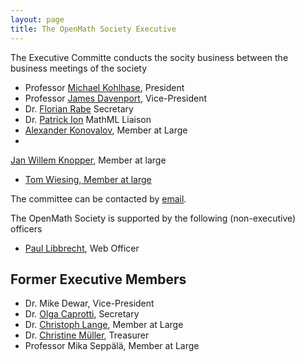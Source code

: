 ```yaml
---
layout: page
title: The OpenMath Society Executive
---
```

The Executive Committe conducts the socity business between the business meetings of the
society

* Professor [Michael Kohlhase](http://kwarc.info/kohlhase), President
* Professor [James Davenport](http://www.bath.ac.uk/~masjhd/), Vice-President
* Dr. [Florian Rabe](http://kwarc.info/frabe) Secretary
* Dr. [Patrick Ion](http://www-personal.umich.edu/~pion/) MathML Liaison
* [Alexander Konovalov](http://blogs.cs.st-andrews.ac.uk/alexk/), Member at Large
*
[Jan Willem Knopper](https://www.tue.nl/universiteit/faculteiten/wiskunde-informatica/de-faculteit/medewerkers/detail/ep/e/d/ep-uid/19950962/), Member at large
* [Tom Wiesing, Member at large](https://kwarc.info/people/twiesing)

The committee can be contacted by [email](mailto:om-sc@openmath.org).

The OpenMath Society is supported by the following (non-executive) officers
* [Paul Libbrecht](http://www.activemath.org/~paul/), Web Officer

## Former Executive Members

* Dr. Mike Dewar, Vice-President
* Dr. [Olga Caprotti](http://webalt.math.helsinki.fi/content/about/people/caprotti),
Secretary
* Dr. [Christoph Lange](http://cs.bham.ac.uk/~langec), Member at Large
* Dr. [Christine Müller](http://kwarc.info/cmueller/), Treasurer
* Professor Mika Seppälä, Member at Large


